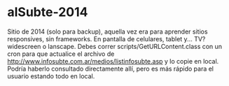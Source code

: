 # alSubte-2014
 
Sitio de 2014 (solo para backup), aquella vez era para aprender sitios responsives, sin frameworks. En pantalla de celulares, tablet y... TV? widescreen o lanscape.
Debes correr scripts/GetURLContent.class con un cron para que actualice el archivo de http://www.infosubte.com.ar/medios/listinfosubte.asp y lo copie en local.
Podría haberlo consultado directamente allí, pero es más rápido para el usuario estando todo en local.